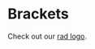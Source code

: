 # Brackets
Check out our [rad logo](https://github.com/daweber/brackets/blob/master/mobile/src/main/res/mipmap-xxxhdpi/ic_launcher.png).
